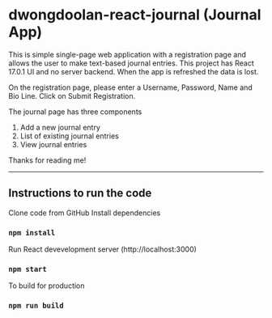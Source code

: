 # dwongdoolan-react-journal (Journal App)

This is simple single-page web application with a registration page and allows the user to make text-based journal entries.
This project has React 17.0.1 UI and no server backend. When the app is refreshed the data is lost.

On the registration page, please enter a Username, Password, Name and Bio Line. Click on Submit Registration.

The journal page has three components
1) Add a new journal entry
2) List of existing journal entries
3) View journal entries

Thanks for reading me!

**********************

## Instructions to run the code
 Clone code from GitHub
 Install dependencies
### `npm install`
 Run React devevelopment server (http://localhost:3000)
### `npm start`
 To build for production
### `npm run build`
